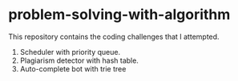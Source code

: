 # problem-solving-with-algorithm

This repository contains the coding challenges that I attempted. 
1. Scheduler with priority queue. 
2. Plagiarism detector with hash table. 
3. Auto-complete bot with trie tree
